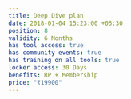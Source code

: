 ```yaml
---
title: Deep Dive plan
date: 2018-01-04 15:23:00 +05:30
position: 8
validity: 6 Months
has tool access: true
has community events: true
has training on all tools: true
locker access: 30 Days
benefits: RP + Membership
price: "₹19900"
---
```


